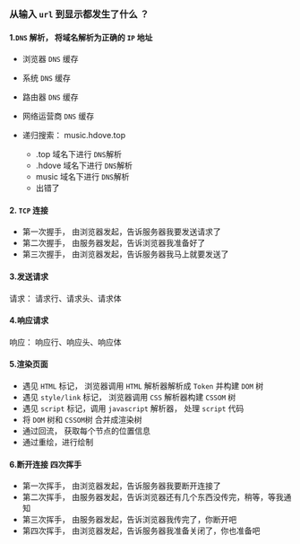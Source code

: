 ### 从输入 `url` 到显示都发生了什么 ？

#### 1.`DNS` 解析， 将域名解析为正确的 `IP` 地址

- 浏览器 `DNS` 缓存
- 系统 `DNS` 缓存
- 路由器 `DNS` 缓存
- 网络运营商 `DNS` 缓存
- 递归搜索： music.hdove.top

   - .top 域名下进行 `DNS`解析
   - .hdove 域名下进行 `DNS`解析
   - music 域名下进行 `DNS`解析
   - 出错了

#### 2. `TCP` 连接

- 第一次握手， 由浏览器发起，告诉服务器我要发送请求了
- 第二次握手， 由服务器发起，告诉浏览器我准备好了
- 第三次握手， 由浏览器发起，告诉服务器我马上就要发送了

#### 3.发送请求

请求： 请求行、请求头、请求体

#### 4.响应请求

响应： 响应行、响应头、响应体

#### 5.渲染页面

- 遇见 `HTML` 标记， 浏览器调用 `HTML` 解析器解析成 `Token` 并构建 `DOM` 树
- 遇见 `style/link` 标记， 浏览器调用 `CSS` 解析器构建 `CSSOM` 树
- 遇见 `script` 标记，调用 `javascript` 解析器， 处理 `script` 代码
- 将 `DOM` 树和 `CSSOM`树 合并成渲染树
- 通过回流， 获取每个节点的位置信息
- 通过重绘，进行绘制

#### 6.断开连接 四次挥手

- 第一次挥手， 由浏览器发起，告诉服务器我要断开连接了
- 第二次挥手， 由服务器发起，告诉浏览器还有几个东西没传完，稍等，等我通知
- 第三次挥手， 由服务器发起，告诉浏览器我传完了，你断开吧
- 第四次挥手， 由浏览器发起，告诉服务器我准备关闭了，你也准备吧